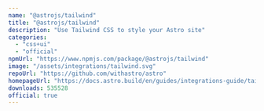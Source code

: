 ```yaml
---
name: "@astrojs/tailwind"
title: "@astrojs/tailwind"
description: "Use Tailwind CSS to style your Astro site"
categories:
  - "css+ui"
  - "official"
npmUrl: "https://www.npmjs.com/package/@astrojs/tailwind"
image: "/assets/integrations/tailwind.svg"
repoUrl: "https://github.com/withastro/astro"
homepageUrl: "https://docs.astro.build/en/guides/integrations-guide/tailwind/"
downloads: 535528
official: true
---
```

